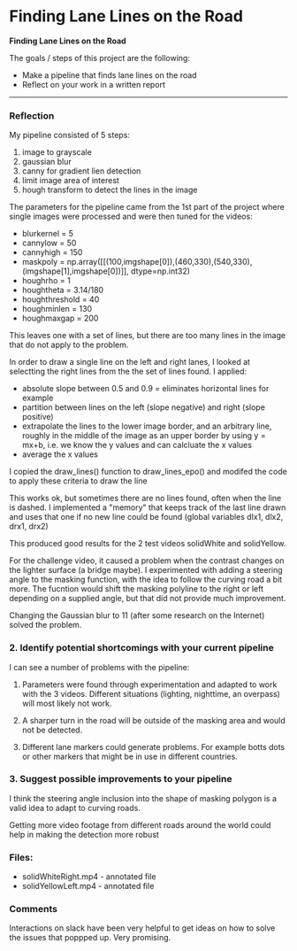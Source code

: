 # **Finding Lane Lines on the Road** 


**Finding Lane Lines on the Road**

The goals / steps of this project are the following:
* Make a pipeline that finds lane lines on the road
* Reflect on your work in a written report


[//]: # (Image References)

[image1]: ./examples/grayscale.jpg "Grayscale"

---

### Reflection


My pipeline consisted of 5 steps:

1. image to grayscale
2. gaussian blur
3. canny for gradient lien detection
4. limit image area of interest
5. hough transform to detect the lines in the image

The parameters for the pipeline came from the 1st part of the project where single images were processed and were then
tuned for the videos:

- blurkernel = 5
- cannylow = 50
- cannyhigh = 150
- maskpoly = np.array([[(100,imgshape[0]),(460,330),(540,330),(imgshape[1],imgshape[0])]], dtype=np.int32)
- houghrho = 1 
- houghtheta = 3.14/180
- houghthreshold = 40 
- houghminlen = 130
- houghmaxgap = 200

This leaves one with a set of lines, but there are too many lines in the image that do not apply to the problem.

In order to draw a single line on the left and right lanes, I looked at selectting the right lines from the the set of lines found. I applied:

- absolute slope between 0.5 and 0.9 = eliminates horizontal lines for example
- partition between lines on the left (slope negative) and right (slope positive)
- extrapolate the lines to the lower image border, and an arbitrary line, roughly in the middle of the image as
an upper border by using y = mx+b, i.e. we know the y values and can calcluate the x values
- average the x values

I copied the draw_lines() function to draw_lines_epo() and modifed the code to apply these criteria to draw the line

This works ok, but sometimes there are no lines found, often when the line is dashed. I implemented a "memory" that
keeps track of the last line drawn and uses that one if no new line could be found (global variables dlx1, dlx2, drx1, drx2)

This produced good results for the 2 test videos solidWhite and solidYellow.

For the challenge video, it caused a problem when the contrast changes on the lighter surface (a bridge maybe). I experimented with adding a steering angle to the masking function,  with the idea to follow the curving road a bit more. The fucntion would shift the masking polyline to the right or left depending on a supplied angle, but that did not provide much improvement.

Changing the Gaussian blur to 11 (after some research on the Internet) solved the problem.


### 2. Identify potential shortcomings with your current pipeline

I can see a number of problems with the pipeline:

1. Parameters were found through experimentation and adapted to work with the 3 videos. Different situations (lighting, nighttime, an overpass) will most likely not work. 

2. A sharper turn in the road will be outside of the masking area and would not be detected.

3. Different lane markers could generate problems. For example botts dots or other markers that might be in use in different countries. 

### 3. Suggest possible improvements to your pipeline

I think the steering angle inclusion into the shape of masking polygon is a valid idea to adapt to curving roads.

Getting more video footage from different roads around the world could help in making the detection more robust

### Files:
- solidWhiteRight.mp4 - annotated file
- solidYellowLeft.mp4 - annotated file

### Comments
Interactions on slack have been very helpful to get ideas on how to solve the issues that poppped up. Very promising.
